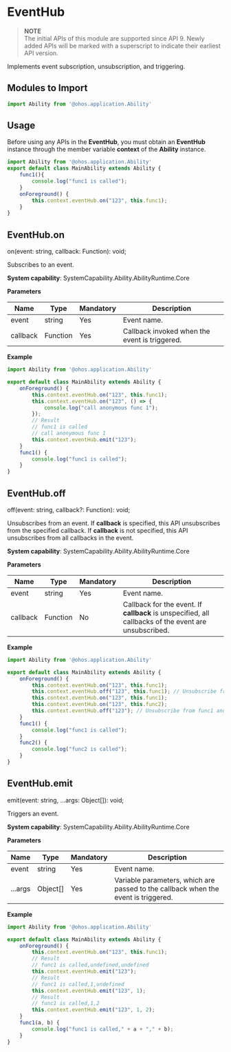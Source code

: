 # EventHub

> **NOTE**<br/>
> The initial APIs of this module are supported since API 9. Newly added APIs will be marked with a superscript to indicate their earliest API version.


Implements event subscription, unsubscription, and triggering.

## Modules to Import

```js
import Ability from '@ohos.application.Ability'
```

## Usage


​Before using any APIs in the **EventHub**, you must obtain an **EventHub** instance through the member variable **context** of the **Ability** instance.


  
```js
import Ability from '@ohos.application.Ability'
export default class MainAbility extends Ability {
    func1(){
        console.log("func1 is called");
    }
    onForeground() {
        this.context.eventHub.on("123", this.func1);
    }
}
```


## EventHub.on

on(event: string, callback: Function): void;

Subscribes to an event.

**System capability**: SystemCapability.Ability.AbilityRuntime.Core

**Parameters**

  | Name| Type| Mandatory| Description| 
  | -------- | -------- | -------- | -------- |
  | event | string | Yes| Event name.| 
  | callback | Function | Yes| Callback invoked when the event is triggered.| 

**Example**
    
  ```js
  import Ability from '@ohos.application.Ability'
  
  export default class MainAbility extends Ability {
      onForeground() {
          this.context.eventHub.on("123", this.func1);
          this.context.eventHub.on("123", () => {
              console.log("call anonymous func 1");
          });
          // Result
          // func1 is called
          // call anonymous func 1
          this.context.eventHub.emit("123"); 
      }
      func1() {
          console.log("func1 is called");
      }
  }
  ```


## EventHub.off

off(event: string, callback?: Function): void;

Unsubscribes from an event. If **callback** is specified, this API unsubscribes from the specified callback. If **callback** is not specified, this API unsubscribes from all callbacks in the event.

**System capability**: SystemCapability.Ability.AbilityRuntime.Core

**Parameters**

  | Name| Type| Mandatory| Description| 
  | -------- | -------- | -------- | -------- |
  | event | string | Yes| Event name.| 
  | callback | Function | No| Callback for the event. If **callback** is unspecified, all callbacks of the event are unsubscribed.| 

**Example**
    
  ```js
  import Ability from '@ohos.application.Ability'
  
  export default class MainAbility extends Ability {
      onForeground() {
          this.context.eventHub.on("123", this.func1);
          this.context.eventHub.off("123", this.func1); // Unsubscribe from func1.
          this.context.eventHub.on("123", this.func1);
          this.context.eventHub.on("123", this.func2);
          this.context.eventHub.off("123"); // Unsubscribe from func1 and func2.
      }
      func1() {
          console.log("func1 is called");
      }
      func2() {
          console.log("func2 is called");
      }
  }
  ```


## EventHub.emit

emit(event: string, ...args: Object[]): void;

Triggers an event.

**System capability**: SystemCapability.Ability.AbilityRuntime.Core

**Parameters**

  | Name| Type| Mandatory| Description| 
  | -------- | -------- | -------- | -------- |
  | event | string | Yes| Event name.| 
  | ...args | Object[] | Yes| Variable parameters, which are passed to the callback when the event is triggered.| 

**Example**
    
  ```js
  import Ability from '@ohos.application.Ability'
  
  export default class MainAbility extends Ability {
      onForeground() {
          this.context.eventHub.on("123", this.func1);
          // Result
          // func1 is called,undefined,undefined
          this.context.eventHub.emit("123");
          // Result
          // func1 is called,1,undefined
          this.context.eventHub.emit("123", 1);
          // Result
          // func1 is called,1,2
          this.context.eventHub.emit("123", 1, 2);
      }
      func1(a, b) {
          console.log("func1 is called," + a + "," + b);
      }
  }
  ```
